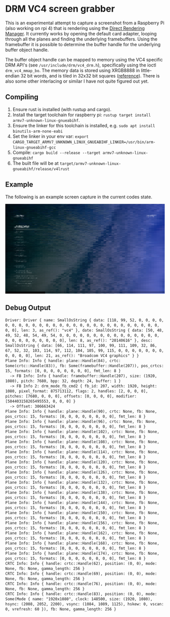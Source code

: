# DRM VC4 screen grabber 

This is an experimental attempt to capture a screenshot from a Raspberry Pi
(also working on rpi 4) that is rendering using the [Direct Rendering
Manager](https://en.wikipedia.org/wiki/Direct_Rendering_Manager). It currently
works by opening the default card adapter, looping through all the planes and
finding the underlying framebuffers. Using the framebuffer it is possible to
determine the buffer handle for the underlying buffer object handle.

The buffer object handle can be mapped to memory using the VC4 specific DRM
API's (see `/usr/include/drm/vc4_drm.h`), specifically using the ioctl
`drm_vc4_mmap_bo`. The memory data is stored using XRGB8888 in little-endian 32
bit words, and is tiled in 32x32 bit squares
([reference](https://docs.mesa3d.org/drivers/vc4.html#tiled-rendering)). There
is also some other interlacing or similar I have not quite figured out yet.

## Compiling

1. Ensure rust is installed (with rustup and cargo). 
2. Install the target toolchain for raspberry pi: `rustup target install armv7-unknown-linux-gnueabihf`.
3. Ensure the linker for this toolchain is installed, e.g. `sudo apt install binutils-arm-none-eabi`
4. Set the linker in your env var: `export CARGO_TARGET_ARMV7_UNKNOWN_LINUX_GNUEABIHF_LINKER=/usr/bin/arm-linux-gnueabihf-gcc`
5. Compile: `cargo build --release --target armv7-unknown-linux-gnueabihf`
6. The built file will be at `target/armv7-unknown-linux-gnueabihf/release/v4lrust`

## Example

The following is an example screen capture in the current codes state.

![Image capture](screenshot.png "Raspberry pi using latest OSMC devel branch and kodi 19")


## Debug Output

```
Driver: Driver { name: SmallOsString { data: [118, 99, 52, 0, 0, 0, 0, 0, 0, 0, 0, 0, 0, 0, 0, 0, 0, 0, 0, 0, 0, 0, 0, 0, 0, 0, 0, 0, 0, 0, 0, 0], len: 3, as_ref(): "vc4" }, date: SmallOsString { data: [50, 48, 49, 52, 48, 54, 49, 54, 0, 0, 0, 0, 0, 0, 0, 0, 0, 0, 0, 0, 0, 0, 0, 0, 0, 0, 0, 0, 0, 0, 0, 0], len: 8, as_ref(): "20140616" }, desc: SmallOsString { data: [66, 114, 111, 97, 100, 99, 111, 109, 32, 86, 67, 52, 32, 103, 114, 97, 112, 104, 105, 99, 115, 0, 0, 0, 0, 0, 0, 0, 0, 0, 0, 0], len: 21, as_ref(): "Broadcom VC4 graphics" } }
Plane Info: Info { handle: plane::Handle(84), crtc: Some(crtc::Handle(83)), fb: Some(framebuffer::Handle(207)), pos_crtcs: 15, formats: [0, 0, 0, 0, 0, 0, 0, 0], fmt_len: 8 }
  -> FB Info: Info { handle: framebuffer::Handle(207), size: (1920, 1080), pitch: 7680, bpp: 32, depth: 24, buffer: 1 }
  -> FB Info 2: drm_mode_fb_cmd2 { fb_id: 207, width: 1920, height: 1080, pixel_format: 875713112, flags: 2, handles: [2, 0, 0, 0], pitches: [7680, 0, 0, 0], offsets: [0, 0, 0, 0], modifier: [504403158265495553, 0, 0, 0] }
  -> Offset: 306663424
Plane Info: Info { handle: plane::Handle(90), crtc: None, fb: None, pos_crtcs: 15, formats: [0, 0, 0, 0, 0, 0, 0, 0], fmt_len: 8 }
Plane Info: Info { handle: plane::Handle(96), crtc: None, fb: None, pos_crtcs: 15, formats: [0, 0, 0, 0, 0, 0, 0, 0], fmt_len: 8 }
Plane Info: Info { handle: plane::Handle(102), crtc: None, fb: None, pos_crtcs: 15, formats: [0, 0, 0, 0, 0, 0, 0, 0], fmt_len: 8 }
Plane Info: Info { handle: plane::Handle(108), crtc: None, fb: None, pos_crtcs: 15, formats: [0, 0, 0, 0, 0, 0, 0, 0], fmt_len: 8 }
Plane Info: Info { handle: plane::Handle(114), crtc: None, fb: None, pos_crtcs: 15, formats: [0, 0, 0, 0, 0, 0, 0, 0], fmt_len: 8 }
Plane Info: Info { handle: plane::Handle(120), crtc: None, fb: None, pos_crtcs: 15, formats: [0, 0, 0, 0, 0, 0, 0, 0], fmt_len: 8 }
Plane Info: Info { handle: plane::Handle(126), crtc: None, fb: None, pos_crtcs: 15, formats: [0, 0, 0, 0, 0, 0, 0, 0], fmt_len: 8 }
Plane Info: Info { handle: plane::Handle(132), crtc: None, fb: None, pos_crtcs: 15, formats: [0, 0, 0, 0, 0, 0, 0, 0], fmt_len: 8 }
Plane Info: Info { handle: plane::Handle(138), crtc: None, fb: None, pos_crtcs: 15, formats: [0, 0, 0, 0, 0, 0, 0, 0], fmt_len: 8 }
Plane Info: Info { handle: plane::Handle(144), crtc: None, fb: None, pos_crtcs: 15, formats: [0, 0, 0, 0, 0, 0, 0, 0], fmt_len: 8 }
Plane Info: Info { handle: plane::Handle(150), crtc: None, fb: None, pos_crtcs: 15, formats: [0, 0, 0, 0, 0, 0, 0, 0], fmt_len: 8 }
Plane Info: Info { handle: plane::Handle(156), crtc: None, fb: None, pos_crtcs: 15, formats: [0, 0, 0, 0, 0, 0, 0, 0], fmt_len: 8 }
Plane Info: Info { handle: plane::Handle(162), crtc: None, fb: None, pos_crtcs: 15, formats: [0, 0, 0, 0, 0, 0, 0, 0], fmt_len: 8 }
Plane Info: Info { handle: plane::Handle(168), crtc: None, fb: None, pos_crtcs: 15, formats: [0, 0, 0, 0, 0, 0, 0, 0], fmt_len: 8 }
Plane Info: Info { handle: plane::Handle(174), crtc: None, fb: None, pos_crtcs: 15, formats: [0, 0, 0, 0, 0, 0, 0, 0], fmt_len: 8 }
CRTC Info: Info { handle: crtc::Handle(62), position: (0, 0), mode: None, fb: None, gamma_length: 256 }
CRTC Info: Info { handle: crtc::Handle(69), position: (0, 0), mode: None, fb: None, gamma_length: 256 }
CRTC Info: Info { handle: crtc::Handle(76), position: (0, 0), mode: None, fb: None, gamma_length: 256 }
CRTC Info: Info { handle: crtc::Handle(83), position: (0, 0), mode: Some(Mode { name: "1920x1080", clock: 148500, size: (1920, 1080), hsync: (2008, 2052, 2200), vsync: (1084, 1089, 1125), hskew: 0, vscan: 0, vrefresh: 60 }), fb: None, gamma_length: 256 }
```
